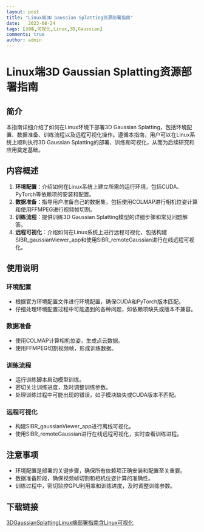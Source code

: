 ```yaml
---
layout: post
title: "Linux端3D Gaussian Splatting资源部署指南"
date:   2023-08-24
tags: [训练,可视化,Linux,3D,Gaussian]
comments: true
author: admin
---
```

# Linux端3D Gaussian Splatting资源部署指南

## 简介

本指南详细介绍了如何在Linux环境下部署3D Gaussian Splatting，包括环境配置、数据准备、训练流程以及远程可视化操作。遵循本指南，用户可以在Linux系统上顺利执行3D Gaussian Splatting的部署、训练和可视化，从而为后续研究和应用奠定基础。

## 内容概述

1. **环境配置**：介绍如何在Linux系统上建立所需的运行环境，包括CUDA、PyTorch等依赖项的安装和配置。
2. **数据准备**：指导用户准备自己的数据集，包括使用COLMAP进行相机位姿计算和使用FFMPEG进行视频帧切割。
3. **训练流程**：提供训练3D Gaussian Splatting模型的详细步骤和常见问题解答。
4. **远程可视化**：介绍如何在Linux系统上进行远程可视化，包括构建SIBR_gaussianViewer_app和使用SIBR_remoteGaussian进行在线远程可视化。

## 使用说明

### 环境配置

* 根据官方环境配置文件进行环境配置，确保CUDA和PyTorch版本匹配。
* 仔细处理环境配置过程中可能遇到的各种问题，如依赖项缺失或版本不兼容。

### 数据准备

* 使用COLMAP计算相机位姿，生成点云数据。
* 使用FFMPEG切割视频帧，形成训练数据。

### 训练流程

* 运行训练脚本启动模型训练。
* 密切关注训练进度，及时调整训练参数。
* 处理训练过程中可能出现的错误，如子模块缺失或CUDA版本不匹配。

### 远程可视化

* 构建SIBR_gaussianViewer_app进行离线可视化。
* 使用SIBR_remoteGaussian进行在线远程可视化，实时查看训练进程。

## 注意事项

* 环境配置是部署的关键步骤，确保所有依赖项正确安装和配置至关重要。
* 数据准备阶段，确保视频帧切割和相机位姿计算的准确性。
* 训练过程中，密切监控GPU利用率和训练进度，及时调整训练参数。

## 下载链接

[3DGaussianSplattingLinux端部署指南含Linux可视化](https://pan.quark.cn/s/64bf8fff0195)